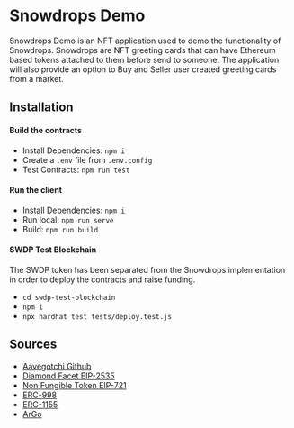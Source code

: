 # Snowdrops Demo

Snowdrops Demo is an NFT application used to demo the functionality of Snowdrops. Snowdrops are NFT greeting cards that can have Ethereum based tokens attached to them before send to someone. The application will also provide an option to Buy and Seller user created greeting cards from a market.

## Installation
#### Build the contracts
- Install Dependencies: `npm i`
- Create a `.env` file from `.env.config`
- Test Contracts: `npm run test`

#### Run the client
- Install Dependencies: `npm i`
- Run local: `npm run serve`
- Build: `npm run build`

#### SWDP Test Blockchain
The SWDP token has been separated from the Snowdrops implementation in order to deploy the contracts and raise funding.
- `cd swdp-test-blockchain`
- `npm i`
- `npx hardhat test tests/deploy.test.js`

## Sources
- [Aavegotchi Github](https://github.com/aavegotchi)
- [Diamond Facet EIP-2535](https://eips.ethereum.org/EIPS/eip-2535)
- [Non Fungible Token EIP-721](https://eips.ethereum.org/EIPS/eip-721)
- [ERC-998](https://eips.ethereum.org/EIPS/eip-998)
- [ERC-1155](https://eips.ethereum.org/EIPS/eip-1155)
- [ArGo](https://argoapp.net/)
